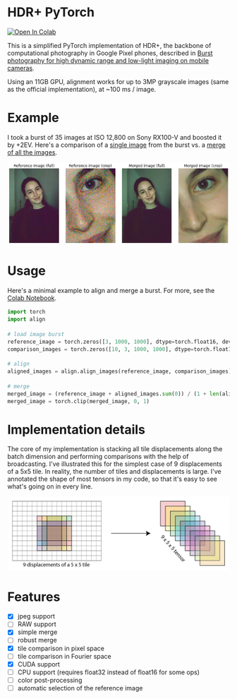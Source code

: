 # HDR+ PyTorch

[![Open In Colab](https://colab.research.google.com/assets/colab-badge.svg)](https://colab.research.google.com/github/martin-marek/hdr-plus-pytorch/blob/main/demo.ipynb)

This is a simplified PyTorch implementation of HDR+, the backbone of computational photography in Google Pixel phones, described in [Burst photography for high dynamic range and low-light imaging on mobile cameras](http://static.googleusercontent.com/media/www.hdrplusdata.org/en//hdrplus.pdf).

Using an 11GB GPU, alignment works for up to 3MP grayscale images (same as the official implementation), at ~100 ms / image. 
 
# Example

I took a burst of 35 images at ISO 12,800 on Sony RX100-V and boosted it by +2EV. Here's a comparison of a [single image](https://github.com/martin-marek/hdr-plus-pytorch/raw/main/illustrations/burst_sample.jpg) from the burst vs. a [merge of all the images](https://github.com/martin-marek/hdr-plus-pytorch/raw/main/illustrations/merged_image.jpg).
 
![alt text](illustrations/before_and_after.jpg)

# Usage

Here's a minimal example to align and merge a burst. For more, see the [Colab Notebook](https://colab.research.google.com/github/martin-marek/hdr-plus-pytorch/blob/main/demo.ipynb).

```python
import torch
import align

# load image burst
reference_image = torch.zeros([3, 1000, 1000], dtype=torch.float16, device='cuda')
comparison_images = torch.zeros([10, 3, 1000, 1000], dtype=torch.float16, device='cuda')

# align
aligned_images = align.align_images(reference_image, comparison_images)

# merge
merged_image = (reference_image + aligned_images.sum(0)) / (1 + len(aligned_images))
merged_image = torch.clip(merged_image, 0, 1)
```

# Implementation details

The core of my implementation is stacking all tile displacements along the batch dimension and performing comparisons with the help of broadcasting. I've illustrated this for the simplest case of 9 displacements of a 5x5 tile. In reality, the number of tiles and displacements is large. I've annotated the shape of most tensors in my code, so that it's easy to see what's going on in every line.

![alt text](illustrations/tiles.png)

# Features
- [x] jpeg support
- [ ] RAW support
- [x] simple merge
- [ ] robust merge
- [x] tile comparison in pixel space
- [ ] tile comparison in Fourier space
- [x] CUDA support
- [ ] CPU support (requires float32 instead of float16 for some ops)
- [ ] color post-processing
- [ ] automatic selection of the reference image
